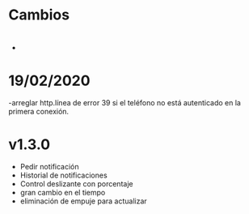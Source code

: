 Cambios 
=========

# 

- 

# 19/02/2020

-arreglar http.línea de error 39 si el teléfono no está autenticado en la primera conexión.

# v1.3.0 

- Pedir notificación
- Historial de notificaciones
- Control deslizante con porcentaje
- gran cambio en el tiempo
- eliminación de empuje para actualizar
